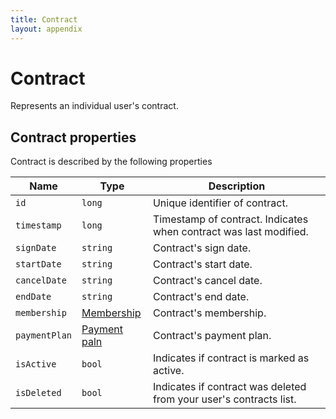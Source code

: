 ```yaml
---
title: Contract
layout: appendix
---
```


# Contract

Represents an individual user's contract.


## Contract properties

Contract is described by the following properties


Name            | Type      | Description
-----|----------|----------------------
`id`            |`long`     					| Unique identifier of contract.
`timestamp`     |`long`     					| Timestamp of contract. Indicates when contract was last modified.
`signDate`    	|`string`   					| Contract's sign date.
`startDate`    	|`string`   					| Contract's start date.
`cancelDate`    |`string`   					| Contract's cancel date.
`endDate`   	|`string`   					| Contract's end date.
`membership`   	|[Membership][Membership]   	| Contract's membership.
`paymentPlan`   |[Payment paln][PaymentPlan]   	| Contract's payment plan.
`isActive`     	|`bool`     					| Indicates if contract is marked as active.
`isDeleted`     |`bool`     					| Indicates if contract was deleted from your user's contracts list.



[Membership]: /api/memberships/memberships#properties
[PaymentPlan]: /appendix/datatypes/paymentplan